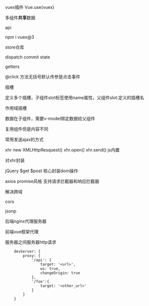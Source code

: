 vuex插件 Vue.use(vuex)

多组件**共享**数据

api

npm i vuex@3

store仓库

dispatch   commit   state

getters

@click 方法无括号默认传参是点击事件



插槽

定义多个插槽，子组件slot标签使用name属性，父组件slot:定义的插槽名

作用域插槽

数据在子组件，需要v-model绑定数据给父组件

复用组件但是内容不同



常用发送ajax的方式

xhr    new XMLHttpResquest() xhr.open() xhr.send()  js内置

对xhr封装

jQuery $get $post  核心封装dom操作

axios promise风格 支持请求拦截器和响应拦截器



解决跨域

cors

jsonp 



后端nginx代理服务器

前端vue框架代理

服务器之间服务器http请求



```
    devServer: {
        proxy: {
            '/api': {
                target: '<url>',
                ws: true,
                changeOrigin: true
            },
            '/foo':{
                target: '<other_url>'
            }
        }
    }
```





